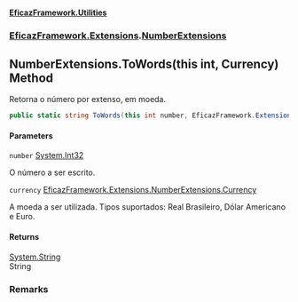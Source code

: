 #### [EficazFramework.Utilities](EficazFrameworkData.md 'EficazFramework Data')
### [EficazFramework.Extensions](EficazFrameworkData.md#EficazFramework.Extensions 'EficazFramework.Extensions').[NumberExtensions](EficazFramework.Extensions/NumberExtensions.md 'EficazFramework.Extensions.NumberExtensions')

## NumberExtensions.ToWords(this int, Currency) Method

Retorna o número por extenso, em moeda.

```csharp
public static string ToWords(this int number, EficazFramework.Extensions.NumberExtensions.Currency currency);
```
#### Parameters

<a name='EficazFramework.Extensions.NumberExtensions.ToWords(thisint,EficazFramework.Extensions.NumberExtensions.Currency).number'></a>

`number` [System.Int32](https://docs.microsoft.com/en-us/dotnet/api/System.Int32 'System.Int32')

O número a ser escrito.

<a name='EficazFramework.Extensions.NumberExtensions.ToWords(thisint,EficazFramework.Extensions.NumberExtensions.Currency).currency'></a>

`currency` [EficazFramework.Extensions.NumberExtensions.Currency](https://docs.microsoft.com/en-us/dotnet/api/EficazFramework.Extensions.NumberExtensions.Currency 'EficazFramework.Extensions.NumberExtensions.Currency')

A moeda a ser utilizada. Tipos suportados: Real Brasileiro, Dólar Americano e Euro.

#### Returns
[System.String](https://docs.microsoft.com/en-us/dotnet/api/System.String 'System.String')  
String

### Remarks